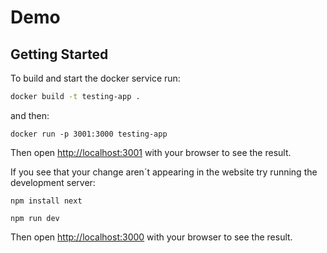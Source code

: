 #  Demo

## Getting Started


To build and start the docker service run:  

```bash
docker build -t testing-app .      
```  
and then:  
```
docker run -p 3001:3000 testing-app
```
Then open [http://localhost:3001](http://localhost:3001) with your browser to see the result.

If you see that your change aren´t appearing in the website try running the development server:

```
npm install next
```
```
npm run dev
```
Then open [http://localhost:3000](http://localhost:3000) with your browser to see the result.
